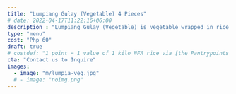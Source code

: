 ```yaml
---
title: "Lumpiang Gulay (Vegetable) 4 Pieces"
# date: 2022-04-17T11:22:16+06:00
description : "Lumpiang Gulay (Vegetable) is vegetable wrapped in rice paper"
type: "menu"
cost: "Php 60"
draft: true
# costdef: "1 point = 1 value of 1 kilo NFA rice via [the Pantrypoints system](https://pantrypoints.com)"
cta: "Contact us to Inquire"
images:
  - image: "m/lumpia-veg.jpg"
  # - image: "noimg.png"
---
```


